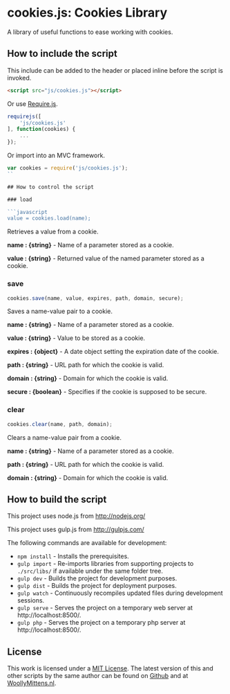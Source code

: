 # cookies.js: Cookies Library

A library of useful functions to ease working with cookies.

## How to include the script

This include can be added to the header or placed inline before the script is invoked.

```html
<script src="js/cookies.js"></script>
```

Or use [Require.js](https://requirejs.org/).

```js
requirejs([
	'js/cookies.js'
], function(cookies) {
	...
});
```

Or import into an MVC framework.

```js
var cookies = require('js/cookies.js');
``

## How to control the script

### load

```javascript
value = cookies.load(name);
```

Retrieves a value from a cookie.

**name : {string}** - Name of a parameter stored as a cookie.

**value : {string}** - Returned value of the named parameter stored as a cookie.

### save

```javascript
cookies.save(name, value, expires, path, domain, secure);
```

Saves a name-value pair to a cookie.

**name : {string}** - Name of a parameter stored as a cookie.

**value : {string}** - Value to be stored as a cookie.

**expires : {object}** - A date object setting the expiration date of the cookie.

**path : {string}** - URL path for which the cookie is valid.

**domain : {string}** - Domain for which the cookie is valid.

**secure : {boolean}** - Specifies if the cookie is supposed to be secure.

### clear

```javascript
cookies.clear(name, path, domain);
```

Clears a name-value pair from a cookie.

**name : {string}** - Name of a parameter stored as a cookie.

**path : {string}** - URL path for which the cookie is valid.

**domain : {string}** - Domain for which the cookie is valid.

## How to build the script

This project uses node.js from http://nodejs.org/

This project uses gulp.js from http://gulpjs.com/

The following commands are available for development:
+ `npm install` - Installs the prerequisites.
+ `gulp import` - Re-imports libraries from supporting projects to `./src/libs/` if available under the same folder tree.
+ `gulp dev` - Builds the project for development purposes.
+ `gulp dist` - Builds the project for deployment purposes.
+ `gulp watch` - Continuously recompiles updated files during development sessions.
+ `gulp serve` - Serves the project on a temporary web server at http://localhost:8500/.
+ `gulp php` - Serves the project on a temporary php server at http://localhost:8500/.

## License

This work is licensed under a [MIT License](https://opensource.org/licenses/MIT). The latest version of this and other scripts by the same author can be found on [Github](https://github.com/WoollyMittens) and at [WoollyMittens.nl](https://www.woollymittens.nl/).
